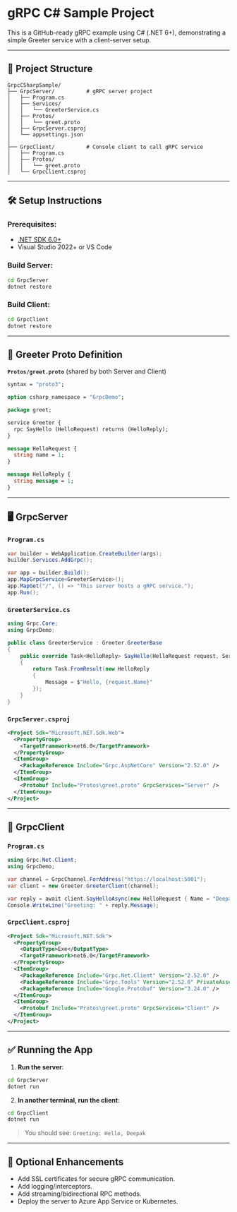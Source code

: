 # gRPC C# Sample Project

This is a GitHub-ready gRPC example using C# (.NET 6+), demonstrating a simple Greeter service with a client-server setup.

---

## 📁 Project Structure

```
GrpcCSharpSample/
├── GrpcServer/          # gRPC server project
│   ├── Program.cs
│   ├── Services/
│   │   └── GreeterService.cs
│   ├── Protos/
│   │   └── greet.proto
│   ├── GrpcServer.csproj
│   └── appsettings.json
│
├── GrpcClient/          # Console client to call gRPC service
│   ├── Program.cs
│   ├── Protos/
│   │   └── greet.proto
│   └── GrpcClient.csproj
```

---

## 🛠 Setup Instructions

### Prerequisites:
- [.NET SDK 6.0+](https://dotnet.microsoft.com/download)
- Visual Studio 2022+ or VS Code

### Build Server:
```bash
cd GrpcServer
dotnet restore
```

### Build Client:
```bash
cd GrpcClient
dotnet restore
```

---

## 📡 Greeter Proto Definition

**`Protos/greet.proto`** (shared by both Server and Client)
```proto
syntax = "proto3";

option csharp_namespace = "GrpcDemo";

package greet;

service Greeter {
  rpc SayHello (HelloRequest) returns (HelloReply);
}

message HelloRequest {
  string name = 1;
}

message HelloReply {
  string message = 1;
}
```

---

## 🖥 GrpcServer

### `Program.cs`
```csharp
var builder = WebApplication.CreateBuilder(args);
builder.Services.AddGrpc();

var app = builder.Build();
app.MapGrpcService<GreeterService>();
app.MapGet("/", () => "This server hosts a gRPC service.");
app.Run();
```

### `GreeterService.cs`
```csharp
using Grpc.Core;
using GrpcDemo;

public class GreeterService : Greeter.GreeterBase
{
    public override Task<HelloReply> SayHello(HelloRequest request, ServerCallContext context)
    {
        return Task.FromResult(new HelloReply
        {
            Message = $"Hello, {request.Name}"
        });
    }
}
```

### `GrpcServer.csproj`
```xml
<Project Sdk="Microsoft.NET.Sdk.Web">
  <PropertyGroup>
    <TargetFramework>net6.0</TargetFramework>
  </PropertyGroup>
  <ItemGroup>
    <PackageReference Include="Grpc.AspNetCore" Version="2.52.0" />
  </ItemGroup>
  <ItemGroup>
    <Protobuf Include="Protos\greet.proto" GrpcServices="Server" />
  </ItemGroup>
</Project>
```

---

## 🧪 GrpcClient

### `Program.cs`
```csharp
using Grpc.Net.Client;
using GrpcDemo;

var channel = GrpcChannel.ForAddress("https://localhost:5001");
var client = new Greeter.GreeterClient(channel);

var reply = await client.SayHelloAsync(new HelloRequest { Name = "Deepak" });
Console.WriteLine("Greeting: " + reply.Message);
```

### `GrpcClient.csproj`
```xml
<Project Sdk="Microsoft.NET.Sdk">
  <PropertyGroup>
    <OutputType>Exe</OutputType>
    <TargetFramework>net6.0</TargetFramework>
  </PropertyGroup>
  <ItemGroup>
    <PackageReference Include="Grpc.Net.Client" Version="2.52.0" />
    <PackageReference Include="Grpc.Tools" Version="2.52.0" PrivateAssets="All" />
    <PackageReference Include="Google.Protobuf" Version="3.24.0" />
  </ItemGroup>
  <ItemGroup>
    <Protobuf Include="Protos\greet.proto" GrpcServices="Client" />
  </ItemGroup>
</Project>
```

---

## ✅ Running the App

1. **Run the server**:
```bash
cd GrpcServer
dotnet run
```

2. **In another terminal, run the client**:
```bash
cd GrpcClient
dotnet run
```

> You should see: `Greeting: Hello, Deepak`

---

## 🔐 Optional Enhancements
- Add SSL certificates for secure gRPC communication.
- Add logging/interceptors.
- Add streaming/bidirectional RPC methods.
- Deploy the server to Azure App Service or Kubernetes.


